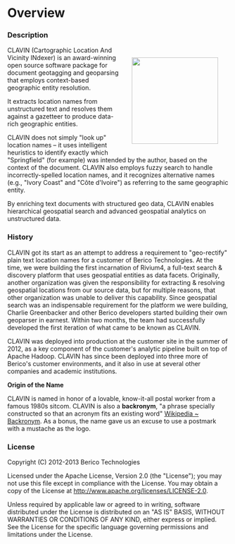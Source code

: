 # Overview

### Description

<img src="images/clavin_logo.png" style="float:right; height: 14em; margin: 25px" />

CLAVIN (Cartographic Location And Vicinity INdexer) is an award-winning open source software package for document geotagging and geoparsing that employs context-based geographic entity resolution.

It extracts location names from unstructured text and resolves them against a gazetteer to produce data-rich geographic entities.

CLAVIN does not simply "look up" location names – it uses intelligent heuristics to identify exactly which "Springfield" (for example) was intended by the author, based on the context of the document. CLAVIN also employs fuzzy search to handle incorrectly-spelled location names, and it recognizes alternative names (e.g., "Ivory Coast" and "Côte d\'Ivoire") as referring to the same geographic entity.

By enriching text documents with structured geo data, CLAVIN enables hierarchical geospatial search and advanced geospatial analytics on unstructured data.

### History

CLAVIN got its start as an attempt to address a requirement to "geo-rectify" plain text location names for a customer of Berico Technologies. At the time, we were building the first incarnation of Rivium4, a full-text search & discovery platform that uses geospatial entities as data facets. Originally, another organization was given the responsibility for extracting & resolving geospatial locations from our source data, but for multiple reasons, that other organization was unable to deliver this capability. Since geospatial search was an indispensable requirement for the platform we were building, Charlie Greenbacker and other Berico developers started building their own geoparser in earnest. Within two months, the team had successfully developed the first iteration of what came to be known as CLAVIN.

CLAVIN was deployed into production at the customer site in the summer of 2012, as a key component of the customer's analytic pipeline built on top of Apache Hadoop. CLAVIN has since been deployed into three more of Berico's customer environments, and it also in use at several other companies and academic institutions.
 
**Origin of the Name**  

CLAVIN is named in honor of a lovable, know-it-all postal worker from a famous 1980s sitcom. CLAVIN is also a **backronym**, "a phrase specially constructed so that an acronym fits an existing word" [Wikipedia ~ Backronym](http://en.wikipedia.org/wiki/Backronym). As a bonus, the name gave us an excuse to use a postmark with a mustache as the logo.	
 
### License

Copyright (C) 2012-2013 Berico Technologies

Licensed under the Apache License, Version 2.0 (the "License"); you may not use this file except in compliance with the License. You may obtain a copy of the License at http://www.apache.org/licenses/LICENSE-2.0.

Unless required by applicable law or agreed to in writing, software distributed under the License is distributed on an "AS IS" BASIS, WITHOUT WARRANTIES OR CONDITIONS OF ANY KIND, either express or implied. See the License for the specific language governing permissions and limitations under the License.